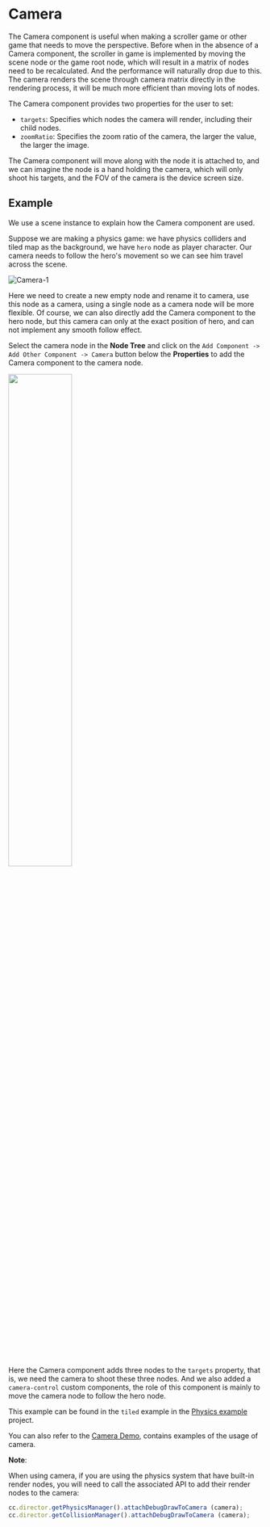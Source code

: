 # Camera

The Camera component is useful when making a scroller game or other game that needs to move the perspective. Before when in the absence of a Camera component, the scroller in game is implemented by moving the scene node or the game root node, which will result in a matrix of nodes need to be recalculated. And the performance will naturally drop due to this. The camera renders the scene through camera matrix directly in the rendering process, it will be much more efficient than moving lots of nodes.

The Camera component provides two properties for the user to set:

- `targets`: Specifies which nodes the camera will render, including their child nodes.
- `zoomRatio`: Specifies the zoom ratio of the camera, the larger the value, the larger the image.

The Camera component will move along with the node it is attached to, and we can imagine the node is a hand holding the camera, which will only shoot his targets, and the FOV of the camera is the device screen size.

## Example

We use a scene instance to explain how the Camera component are used.

Suppose we are making a physics game: we have physics colliders and tiled map as the background, we have `hero` node as player character. Our camera needs to follow the hero's movement so we can see him travel across the scene.

![Camera-1](./camera/camera-1.png)

Here we need to create a new empty node and rename it to camera, use this node as a camera, using a single node as a camera node will be more flexible. Of course, we can also directly add the Camera component to the hero node, but this camera can only at the exact position of hero, and can not implement any smooth follow effect. 

Select the camera node in the **Node Tree** and click on the `Add Component -> Add Other Component -> Camera` button below the **Properties** to add the Camera component to the camera node.

<img src="./camera/camera-2.png" style="width:50%;height:50%"></img>

Here the Camera component adds three nodes to the `targets` property, that is, we need the camera to shoot these three nodes. And we also added a `camera-control` custom components, the role of this component is mainly to move the camera node to follow the hero node.

This example can be found in the `tiled` example in the [Physics example](https://github.com/2youyou2/physics-example) project.

You can also refer to the [Camera Demo](https://github.com/cocos-creator/demo-camera), contains examples of the usage of camera.

**Note**:

When using camera, if you are using the physics system that have built-in render nodes, you will need to call the associated API to add their render nodes to the camera:

```javascript
cc.director.getPhysicsManager().attachDebugDrawToCamera (camera);
cc.director.getCollisionManager().attachDebugDrawToCamera (camera);
```